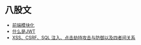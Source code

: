 # 八股文

+ [前端模块化](/frontendbasics/theory/1-fe-module)
+ [什么是JWT](/frontendbasics/theory/2-jwt)
+ [XSS、CSRF、SQL 注入、点击劫持攻击与防御以及四者间关系](/frontendbasics/theory/3-csrf-xss)